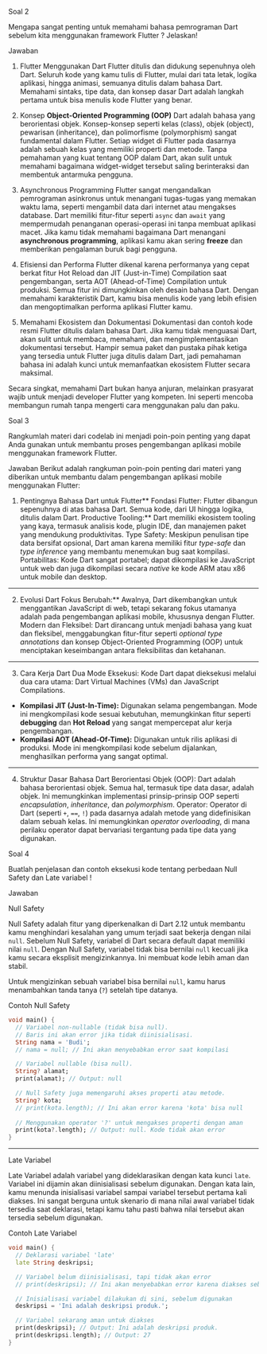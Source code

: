 Soal 2

Mengapa sangat penting untuk memahami bahasa pemrograman Dart sebelum kita menggunakan framework Flutter ? Jelaskan!

Jawaban
 1. Flutter Menggunakan Dart
Flutter ditulis dan didukung sepenuhnya oleh Dart. Seluruh kode yang kamu tulis di Flutter, mulai dari tata letak, logika aplikasi, hingga animasi, semuanya ditulis dalam bahasa Dart. Memahami sintaks, tipe data, dan konsep dasar Dart adalah langkah pertama untuk bisa menulis kode Flutter yang benar. 

 2. Konsep **Object-Oriented Programming (OOP)** Dart adalah bahasa yang berorientasi objek. Konsep-konsep seperti kelas (class), objek (object), pewarisan (inheritance), dan polimorfisme (polymorphism) sangat fundamental dalam Flutter. Setiap widget di Flutter pada dasarnya adalah sebuah kelas yang memiliki properti dan metode. Tanpa pemahaman yang kuat tentang OOP dalam Dart, akan sulit untuk memahami bagaimana widget-widget tersebut saling berinteraksi dan membentuk antarmuka pengguna. 

 3. Asynchronous Programming
Flutter sangat mengandalkan pemrograman asinkronus untuk menangani tugas-tugas yang memakan waktu lama, seperti mengambil data dari internet atau mengakses database. Dart memiliki fitur-fitur seperti `async` dan `await` yang mempermudah penanganan operasi-operasi ini tanpa membuat aplikasi macet. Jika kamu tidak memahami bagaimana Dart menangani **asynchronous programming**, aplikasi kamu akan sering **freeze** dan memberikan pengalaman buruk bagi pengguna.

 4. Efisiensi dan Performa
Flutter dikenal karena performanya yang cepat berkat fitur Hot Reload dan JIT (Just-in-Time) Compilation saat pengembangan, serta AOT (Ahead-of-Time) Compilation untuk produksi. Semua fitur ini dimungkinkan oleh desain bahasa Dart. Dengan memahami karakteristik Dart, kamu bisa menulis kode yang lebih efisien dan mengoptimalkan performa aplikasi Flutter kamu.

 5. Memahami Ekosistem dan Dokumentasi
Dokumentasi dan contoh kode resmi Flutter ditulis dalam bahasa Dart. Jika kamu tidak menguasai Dart, akan sulit untuk membaca, memahami, dan mengimplementasikan dokumentasi tersebut. Hampir semua paket dan pustaka pihak ketiga yang tersedia untuk Flutter juga ditulis dalam Dart, jadi pemahaman bahasa ini adalah kunci untuk memanfaatkan ekosistem Flutter secara maksimal.

Secara singkat, memahami Dart bukan hanya anjuran, melainkan prasyarat wajib untuk menjadi developer Flutter yang kompeten. Ini seperti mencoba membangun rumah tanpa mengerti cara menggunakan palu dan paku.


Soal 3

Rangkumlah materi dari codelab ini menjadi poin-poin penting yang dapat Anda gunakan untuk membantu proses pengembangan aplikasi mobile menggunakan framework Flutter.

Jawaban
Berikut adalah rangkuman poin-poin penting dari materi yang diberikan untuk membantu dalam pengembangan aplikasi mobile menggunakan Flutter:

1. Pentingnya Bahasa Dart untuk Flutter**
Fondasi Flutter: Flutter dibangun sepenuhnya di atas bahasa Dart. Semua kode, dari UI hingga logika, ditulis dalam Dart.
Productive Tooling:** Dart memiliki ekosistem tooling yang kaya, termasuk analisis kode, plugin IDE, dan manajemen paket yang mendukung produktivitas.
  Type Safety: Meskipun penulisan tipe data bersifat opsional, Dart aman karena memiliki fitur *type-safe* dan *type inference* yang membantu menemukan bug saat kompilasi.
  Portabilitas: Kode Dart sangat portabel; dapat dikompilasi ke JavaScript untuk web dan juga dikompilasi secara *native* ke kode ARM atau x86 untuk mobile dan desktop.

---

2. Evolusi Dart
Fokus Berubah:** Awalnya, Dart dikembangkan untuk menggantikan JavaScript di web, tetapi sekarang fokus utamanya adalah pada pengembangan aplikasi mobile, khususnya dengan Flutter.
  Modern dan Fleksibel: Dart dirancang untuk menjadi bahasa yang kuat dan fleksibel, menggabungkan fitur-fitur seperti *optional type annotations* dan konsep Object-Oriented Programming (OOP) untuk menciptakan keseimbangan antara fleksibilitas dan ketahanan.

---

3. Cara Kerja Dart
Dua Mode Eksekusi: Kode Dart dapat dieksekusi melalui dua cara utama: Dart Virtual Machines (VMs) dan JavaScript Compilations.
* **Kompilasi JIT (Just-In-Time):** Digunakan selama pengembangan. Mode ini mengkompilasi kode sesuai kebutuhan, memungkinkan fitur seperti **debugging** dan **Hot Reload** yang sangat mempercepat alur kerja pengembangan. 
* **Kompilasi AOT (Ahead-Of-Time):** Digunakan untuk rilis aplikasi di produksi. Mode ini mengkompilasi kode sebelum dijalankan, menghasilkan performa yang sangat optimal.

---

4. Struktur Dasar Bahasa Dart
Berorientasi Objek (OOP): Dart adalah bahasa berorientasi objek. Semua hal, termasuk tipe data dasar, adalah objek. Ini memungkinkan implementasi prinsip-prinsip OOP seperti *encapsulation*, *inheritance*, dan *polymorphism*. Operator: Operator di Dart (seperti `+`, `==`, `!`) pada dasarnya adalah metode yang didefinisikan dalam sebuah kelas. Ini memungkinkan *operator overloading*, di mana perilaku operator dapat bervariasi tergantung pada tipe data yang digunakan.

Soal 4

Buatlah penjelasan dan contoh eksekusi kode tentang perbedaan Null Safety dan Late variabel !

Jawaban

Null Safety

Null Safety adalah fitur yang diperkenalkan di Dart 2.12 untuk membantu kamu menghindari kesalahan yang umum terjadi saat bekerja dengan nilai `null`. Sebelum Null Safety, variabel di Dart secara default dapat memiliki nilai `null`. Dengan Null Safety, variabel tidak bisa bernilai `null` kecuali jika kamu secara eksplisit mengizinkannya. Ini membuat kode lebih aman dan stabil.

Untuk mengizinkan sebuah variabel bisa bernilai `null`, kamu harus menambahkan tanda tanya (`?`) setelah tipe datanya.

Contoh Null Safety

```dart
void main() {
  // Variabel non-nullable (tidak bisa null).
  // Baris ini akan error jika tidak diinisialisasi.
  String nama = 'Budi'; 
  // nama = null; // Ini akan menyebabkan error saat kompilasi

  // Variabel nullable (bisa null).
  String? alamat; 
  print(alamat); // Output: null

  // Null Safety juga memengaruhi akses properti atau metode.
  String? kota;
  // print(kota.length); // Ini akan error karena 'kota' bisa null
  
  // Menggunakan operator '?' untuk mengakses properti dengan aman
  print(kota?.length); // Output: null. Kode tidak akan error
}
```

-----

Late Variabel

Late Variabel adalah variabel yang dideklarasikan dengan kata kunci `late`. Variabel ini dijamin akan diinisialisasi sebelum digunakan. Dengan kata lain, kamu menunda inisialisasi variabel sampai variabel tersebut pertama kali diakses. Ini sangat berguna untuk skenario di mana nilai awal variabel tidak tersedia saat deklarasi, tetapi kamu tahu pasti bahwa nilai tersebut akan tersedia sebelum digunakan.

Contoh Late Variabel

```dart
void main() {
  // Deklarasi variabel 'late'
  late String deskripsi;

  // Variabel belum diinisialisasi, tapi tidak akan error
  // print(deskripsi); // Ini akan menyebabkan error karena diakses sebelum diinisialisasi

  // Inisialisasi variabel dilakukan di sini, sebelum digunakan
  deskripsi = 'Ini adalah deskripsi produk.';

  // Variabel sekarang aman untuk diakses
  print(deskripsi); // Output: Ini adalah deskripsi produk.
  print(deskripsi.length); // Output: 27
}

